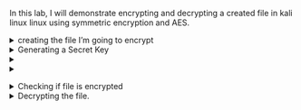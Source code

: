 In this lab, I will demonstrate encrypting and decrypting a created file in kali linux linux using symmetric encryption and AES.
<details><summary>creating the file I’m going to encrypt</summary>
I begin by using the following command:
	
```bash echo "This is a sample file for AES encryption lab." > test_file.txt ```
	<details><summary>Code explanation</summary>
	```bash echo``` outputs a string of text.
	```bash '>' ``` Redirects the new string of text to the file named test_file.txt
	</details>
</details>

<details><summary>Generating a Secret Key</summary>
	I then get a random 256-bit (32-byte) key for the AES generation:
	
	```bash openssl rand -base64 32 > aes_key.bin```
&nbsp;
	<details><summary>Code explanation:</summary>
	```bash openssl rand``` uses openssl command line tool to generate random number
	```bash base64``` encodes random number into base64 format
	```bash 32``` will generate 32 bytes or 256 bits
	</details>
</details>

<details>Encrypting the file using the generated AES key<summary></summary>
I then use the following command to encrypt the file, however the encryption seems outdated. While it would still work I will reencrypt as suggested in the warning for more security.


```
bashopenssl enc -aes-256-cbc -salt -in test_file.txt -out encrypted_file.bin -pass file:aes_key.bin
WARNING : deprecated key derivation used.
Using -iter or -pbkdf2 would be better.
```

&nbsp;
	<details><summary>Code explanation</summary>
	```bash openssl enc```: OpenSSL’s symmetric encryption utility.
	```-aes-256-cbc```: Specifies the AES algorithm with 256-bit encryption in CBC mode
	```salt```: adds a random value or salt to the key.
	```-pass file``` uses generated key from aes_key.bin
	</details>
</details>
<details><summary></summary>
I then encrypted the file with pbkdf2 and iter for increased security.

	``` openssl enc -aes-256-cbc -d -salt -in encrypted_file.bin -out decrypted_file.txt -pass file:aes_key.bin -pbkdf2 -iter 100000’’’
	
 	<details><summary>Code explanation</summary>
	
 	
  ```-pbkdf2```: Specifies use of Password-Based Key Derivation Function 2.
```-iter 100000```: Specifies the number of iterations of the PBKDF2 key derivation function, in this case 100,000 times. Helpful vs brute force attacks.	</details>
</details>
<details><summary>Checking if file is encrypted</summary>
Now we can check if the file is encrypted by 'cat' ing the file.

```
bashcat encrypted_file.bin
 Salted__�#3�r�Ո�TN��H
```
</details>
<details><summary>Decrypting the file.</summary>
To decrypt the file, I use the following command. Only difference is adding the new -out destination and the variable for decryption.

`bashopenssl enc -aes-256-cbc -d -salt -in encrypted_file.bin -out decrypted_file.txt -pass file:aes_key.bin -pbkdf2 -iter 100000`
	<details><summary>Code explanation</summary>
	```bash-d``` indicates that you want to <b>d</b>ecrypt the file instead of encrypting it.
</details>
<h3>Summary</h3>
<p>Going through this lab was useful. I find it helpful to break down the lines by code bit by bit. It’s amazing seeing how far encryption has evolved over the years.
